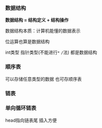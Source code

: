 ### 数据结构

**数据结构 = 结构定义 + 结构操作**

数据结构本质：计算机能懂的数据表示



位运算也算是数据结构

int类型 指针类型(不能进行`*` `/`法) 都是数据结构





### 顺序表

可以存储任意类型的数据 也可存顺序表



### 链表



### 单向循环链表

head指向链表尾 插入方便